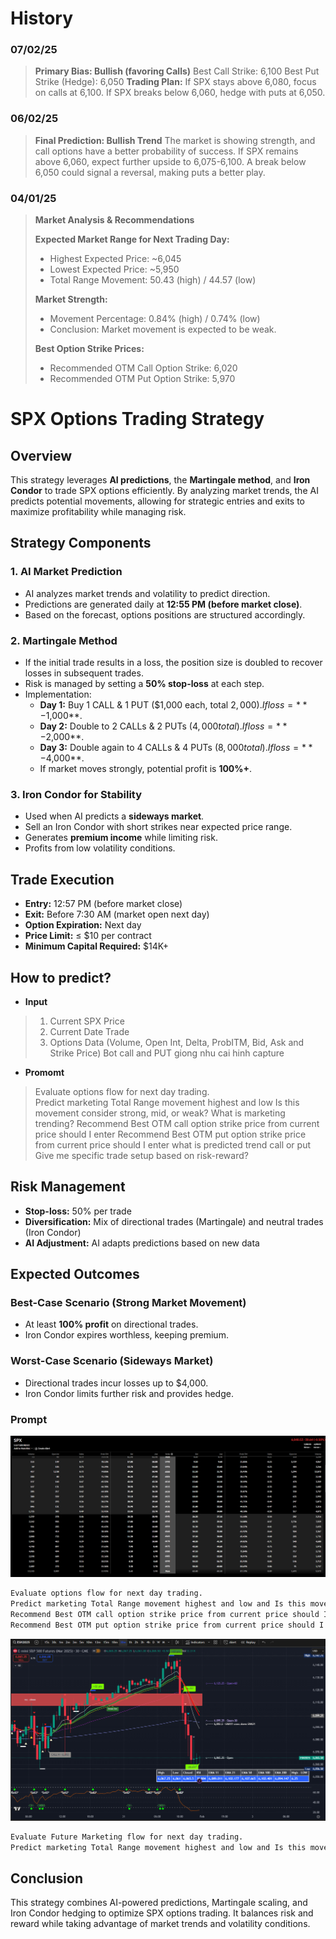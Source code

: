 # History

### 07/02/25
> **Primary Bias: Bullish (favoring Calls)**
> Best Call Strike: 6,100
> Best Put Strike (Hedge): 6,050
> **Trading Plan:**
> If SPX stays above 6,080, focus on calls at 6,100.
> If SPX breaks below 6,060, hedge with puts at 6,050.

### 06/02/25
> **Final Prediction: Bullish Trend**
> The market is showing strength, and call options have a better probability of success.
> If SPX remains above 6,060, expect further upside to 6,075-6,100.
> A break below 6,050 could signal a reversal, making puts a better play.

### 04/01/25
> **Market Analysis & Recommendations**  
>  
> **Expected Market Range for Next Trading Day:**  
> - Highest Expected Price: ~6,045  
> - Lowest Expected Price: ~5,950  
> - Total Range Movement: 50.43 (high) / 44.57 (low)  
>  
> **Market Strength:**  
> - Movement Percentage: 0.84% (high) / 0.74% (low)  
> - Conclusion: Market movement is expected to be weak.  
>  
> **Best Option Strike Prices:**  
> - Recommended OTM Call Option Strike: 6,020  
> - Recommended OTM Put Option Strike: 5,970  




# SPX Options Trading Strategy

## Overview
This strategy leverages **AI predictions**, the **Martingale method**, and **Iron Condor** to trade SPX options efficiently. By analyzing market trends, the AI predicts potential movements, allowing for strategic entries and exits to maximize profitability while managing risk.

## Strategy Components
### 1. **AI Market Prediction**
- AI analyzes market trends and volatility to predict direction.
- Predictions are generated daily at **12:55 PM (before market close)**.
- Based on the forecast, options positions are structured accordingly.

### 2. **Martingale Method**
- If the initial trade results in a loss, the position size is doubled to recover losses in subsequent trades.
- Risk is managed by setting a **50% stop-loss** at each step.
- Implementation:
  - **Day 1:** Buy 1 CALL & 1 PUT ($1,000 each, total $2,000). If loss = **-$1,000**.
  - **Day 2:** Double to 2 CALLs & 2 PUTs ($4,000 total). If loss = **-$2,000**.
  - **Day 3:** Double again to 4 CALLs & 4 PUTs ($8,000 total). If loss = **-$4,000**.
  - If market moves strongly, potential profit is **100%+**.

### 3. **Iron Condor for Stability**
- Used when AI predicts a **sideways market**.
- Sell an Iron Condor with short strikes near expected price range.
- Generates **premium income** while limiting risk.
- Profits from low volatility conditions.

## Trade Execution
- **Entry:** 12:57 PM (before market close)
- **Exit:** Before 7:30 AM (market open next day)
- **Option Expiration:** Next day
- **Price Limit:** ≤ $10 per contract
- **Minimum Capital Required:** $14K+

## How to predict?
- **Input**
> 1.  Current SPX Price
> 2.  Current Date Trade
> 3.  Options Data (Volume, Open Int, Delta, ProbITM, Bid, Ask and Strike Price)  Bot call and PUT giong nhu cai hinh capture
- **Promomt**
> Evaluate options flow for next day trading.  
> Predict marketing Total Range movement highest and low
> Is this movement consider strong, mid, or weak? 
> What is marketing trending?
> Recommend Best OTM call option strike price from current price should I enter
> Recommend Best OTM put option strike price from current price should I enter
> what is predicted trend call or put
> Give me specific trade setup based on risk-reward?

## Risk Management
- **Stop-loss:** 50% per trade
- **Diversification:** Mix of directional trades (Martingale) and neutral trades (Iron Condor)
- **AI Adjustment:** AI adapts predictions based on new data

## Expected Outcomes
### **Best-Case Scenario (Strong Market Movement)**
- At least **100% profit** on directional trades.
- Iron Condor expires worthless, keeping premium.

### **Worst-Case Scenario (Sideways Market)**
- Directional trades incur losses up to $4,000.
- Iron Condor limits further risk and provides hedge.

### Prompt

![Alt text](https://github.com/dearvn/stock-prediction/raw/main/tos.png?raw=true "Price TOS")

```bash
Evaluate options flow for next day trading.  
Predict marketing Total Range movement highest and low and Is this movement consider strong, mid, or weak?
Recommend Best OTM call option strike price from current price should I enter
Recommend Best OTM put option strike price from current price should I enter
```

![Alt text](https://github.com/dearvn/stock-prediction/raw/main/chart-tdv.png?raw=true "Chart TDV")

```bash
Evaluate Future Marketing flow for next day trading.  
Predict marketing Total Range movement highest and low and Is this movement consider strong, mid, or weak?
```

## Conclusion
This strategy combines AI-powered predictions, Martingale scaling, and Iron Condor hedging to optimize SPX options trading. It balances risk and reward while taking advantage of market trends and volatility conditions.

